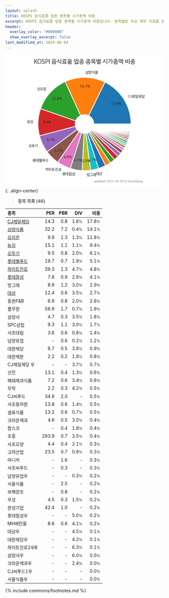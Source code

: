 ```yaml
---
layout: splash
title: KOSPI 음식료품 업종 종목별 시가총액 비중
excerpt: KOSPI 음식료품 업종 종목별 시가총액 비중입니다. 종목별로 주요 재무 지표를 함께 표시합니다.
header:
  overlay_color: "#800000"
  show_overlay_excerpt: false
last_modified_at: 2024-06-04
---
```



![KOSPI 음식료품 업종 종목별 시가총액 비중](/stats/sector/images/kospi_업종_음식료품_종목.png){: .align-center}


> **종목 목록 (46)**<a id="list"></a>

| **종목** | **PER** | **PBR** | **DIV** | **비중** |
| :------- | ------: | ------: | ------: | -------: |
| [CJ제일제당](/097950/) | 14.3 | 0.8 | 1.6<small>%</small> | 17.8<small>%</small> |
| [삼양식품](/003230/) | 32.2 | 7.2 | 0.4<small>%</small> | 14.1<small>%</small> |
| [오리온](/271560/) | 9.9 | 1.3 | 1.3<small>%</small> | 12.8<small>%</small> |
| [농심](/004370/) | 15.1 | 1.1 | 1.1<small>%</small> | 9.4<small>%</small> |
| [오뚜기](/007310/) | 9.5 | 0.8 | 2.0<small>%</small> | 6.1<small>%</small> |
| [롯데웰푸드](/280360/) | 19.7 | 0.7 | 1.9<small>%</small> | 5.1<small>%</small> |
| [하이트진로](/000080/) | 39.3 | 1.3 | 4.7<small>%</small> | 4.8<small>%</small> |
| [롯데칠성](/005300/) | 7.8 | 0.9 | 2.6<small>%</small> | 4.1<small>%</small> |
| 빙그레 | 8.9 | 1.2 | 3.0<small>%</small> | 2.9<small>%</small> |
| [대상](/001680/) | 12.4 | 0.6 | 3.5<small>%</small> | 2.7<small>%</small> |
| 동원F&B | 6.9 | 0.8 | 2.0<small>%</small> | 2.6<small>%</small> |
| 풀무원 | 56.9 | 1.7 | 0.7<small>%</small> | 1.9<small>%</small> |
| 삼양사 | 4.7 | 0.3 | 3.5<small>%</small> | 1.8<small>%</small> |
| SPC삼립 | 9.3 | 1.1 | 3.0<small>%</small> | 1.7<small>%</small> |
| 사조대림 | 3.6 | 0.6 | 0.8<small>%</small> | 1.4<small>%</small> |
| 남양유업 | - | 0.6 | 0.2<small>%</small> | 1.2<small>%</small> |
| 대한제당 | 8.7 | 0.5 | 3.8<small>%</small> | 0.9<small>%</small> |
| 대한제분 | 2.2 | 0.2 | 1.8<small>%</small> | 0.8<small>%</small> |
| CJ제일제당 우 | - | - | 3.7<small>%</small> | 0.7<small>%</small> |
| 선진 | 13.1 | 0.4 | 1.3<small>%</small> | 0.6<small>%</small> |
| 해태제과식품 | 7.2 | 0.6 | 3.4<small>%</small> | 0.6<small>%</small> |
| 무학 | 2.2 | 0.3 | 4.2<small>%</small> | 0.5<small>%</small> |
| CJ씨푸드 | 34.9 | 2.0 | - | 0.5<small>%</small> |
| 사조동아원 | 13.8 | 0.6 | 1.4<small>%</small> | 0.5<small>%</small> |
| 샘표식품 | 13.2 | 0.6 | 0.7<small>%</small> | 0.5<small>%</small> |
| 크라운제과 | 4.6 | 0.5 | 3.0<small>%</small> | 0.4<small>%</small> |
| 팜스코 | - | 0.4 | 1.8<small>%</small> | 0.4<small>%</small> |
| 조흥 | 293.9 | 0.7 | 3.5<small>%</small> | 0.4<small>%</small> |
| 사조오양 | 4.4 | 0.4 | 2.1<small>%</small> | 0.3<small>%</small> |
| 고려산업 | 23.5 | 0.7 | 0.8<small>%</small> | 0.3<small>%</small> |
| 마니커 | - | 1.6 | - | 0.3<small>%</small> |
| 사조씨푸드 | - | 0.3 | - | 0.3<small>%</small> |
| 남양유업우 | - | - | 0.3<small>%</small> | 0.2<small>%</small> |
| 서울식품 | - | 2.5 | - | 0.2<small>%</small> |
| 보해양조 | - | 0.8 | - | 0.2<small>%</small> |
| 우성 | 4.5 | 0.3 | 1.5<small>%</small> | 0.2<small>%</small> |
| 한성기업 | 42.4 | 1.0 | - | 0.2<small>%</small> |
| 롯데칠성우 | - | - | 5.0<small>%</small> | 0.2<small>%</small> |
| MH에탄올 | 8.6 | 0.6 | 4.1<small>%</small> | 0.2<small>%</small> |
| 대상우 | - | - | 4.5<small>%</small> | 0.1<small>%</small> |
| 대한제당우 | - | - | 4.2<small>%</small> | 0.1<small>%</small> |
| 하이트진로2우B | - | - | 6.3<small>%</small> | 0.1<small>%</small> |
| 삼양사우 | - | - | 6.0<small>%</small> | 0.0<small>%</small> |
| 크라운제과우 | - | - | 2.4<small>%</small> | 0.0<small>%</small> |
| CJ씨푸드1우 | - | - | - | 0.0<small>%</small> |
| 서울식품우 | - | - | - | 0.0<small>%</small> |

{% include commons/footnotes.md %}